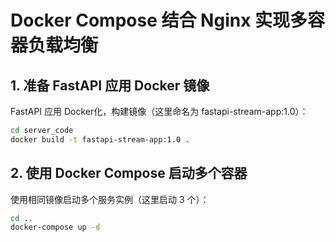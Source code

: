 # **Docker Compose** 结合 **Nginx** 实现多容器负载均衡

## 1. 准备 FastAPI 应用 Docker 镜像

FastAPI 应用 Docker化，构建镜像（这里命名为 fastapi-stream-app:1.0）：

```bash
cd server_code
docker build -t fastapi-stream-app:1.0 .
```

## 2. 使用 Docker Compose 启动多个容器

使用相同镜像启动多个服务实例（这里启动 3 个）：

```bash
cd ..
docker-compose up -d
```